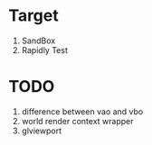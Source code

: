 # Target
1. SandBox
2. Rapidly Test

# TODO
1. difference between vao and vbo
2. world render context wrapper
3. glviewport